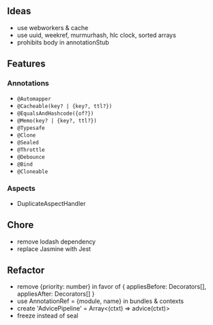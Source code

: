 ## Ideas
- use webworkers & cache
- use uuid, weekref, murmurhash, hlc clock, sorted arrays
- prohibits body in annotationStub 

## Features
### Annotations
- `@Automapper`
- `@Cacheable(key? | {key?, ttl?})`
- `@EqualsAndHashcode({of?})`
- `@Memo(key? | {key?, ttl?})`
- `@Typesafe`
- `@Clone`
- `@Sealed`
- `@Throttle`
- `@Debounce`
- `@Bind`
- `@Cloneable`

### Aspects
 - DuplicateAspectHandler

## Chore
- remove lodash dependency
- replace Jasmine with Jest

## Refactor
- remove {priority: number} in favor of { appliesBefore: Decorators[], appliesAfter: Decorators[] }
- use AnnotationRef = {module, name} in bundles & contexts
- create 'AdvicePipeline' = Array<(ctxt) => advice(ctxt)>
- freeze instead of seal
